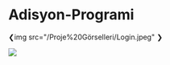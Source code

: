 # Adisyon-Programi

❮img src="/Proje%20Görselleri/Login.jpeg" ❯

![](Proje%20Görselleri/Login.jpeg)
